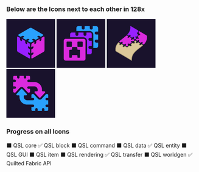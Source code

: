 ### Below are the Icons next to each other in 128x

![img](block_qsl/block_qsl_icon_128x.png)
![img](entity_qsl/entity_qsl_icon_128x.png)
![img](quilted_fabric_api/quilted_fapi_icon_128x.png)
![img](transfer_qsl/transfer_qsl_icon_128x.png)

### Progress on all Icons

⬛ QSL core
✅ QSL block
⬛ QSL command
⬛ QSL data
✅ QSL entity
⬛ QSL GUI
⬛ QSL item
⬛ QSL rendering
✅ QSL transfer
⬛ QSL worldgen
✅ Quilted Fabric API
